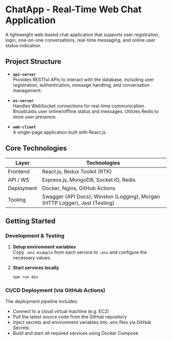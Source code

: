 # ChatApp - Real-Time Web Chat Application
A lightweight web-based chat application that supports user registration, login, one-on-one conversations, real-time messaging, and online user status indication.

## Project Structure
- **`api-server`**  
  Provides RESTful APIs to interact with the database, including user registration, authentication, message handling, and conversation management.

- **`ws-server`**  
  Handles WebSocket connections for real-time communication. Broadcasts user online/offline status and messages. Utilizes Redis to store user presence.

- **`web-client`**  
  A single-page application built with React.js.


## Core Technologies
| Layer         | Technologies |
|---------------|--------------|
| Frontend      | React.js, Redux Toolkit (RTK) |
| API / WS      | Express.js, MongoDB, Socket.IO, Redis |
| Deployment    | Docker, Nginx, GitHub Actions |
| Tooling       | Swagger (API Docs), Winston (Logging), Morgan (HTTP Logger), Jest (Testing) |


## Getting Started
### Development & Testing
1. **Setup environment variables**  
   Copy `.env.example` from each service to `.env` and configure the necessary values.

2. **Start services locally**
    ```bash
    npm run dev
    ```

### CI/CD Deployment (via GitHub Actions)
The deployment pipeline includes:
- Connect to a cloud virtual machine (e.g. EC2)
- Pull the latest source code from the GitHub repository
- Inject secrets and environment variables into .env files via GitHub Secrets
- Build and start all required services using Docker Compose
